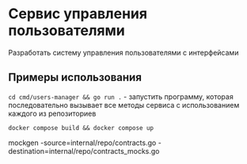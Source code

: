 # Сервис управления пользователями
Разработать систему управления пользователями с интерфейсами

## Примеры использования
`cd cmd/users-manager && go run .` - запустить программу, которая последовательно вызывает все методы сервиса
с использованием каждого из репозиториев

`docker compose build && docker compose up`



mockgen -source=internal/repo/contracts.go -destination=internal/repo/contracts_mocks.go